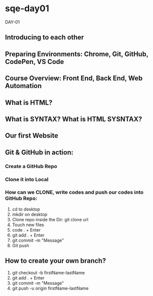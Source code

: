 # sqe-day01
DAY-01

## Introducing to each other
## Preparing Environments: Chrome, Git, GitHub, CodePen, VS Code
## Course Overview: Front End, Back End, Web Automation
## What is HTML?
## What is SYNTAX? What is HTML SYSNTAX?
## Our first Website
## Git & GitHub in action:
### Create a GitHub Repo
### Clone it into Local 
### How can we CLONE, write codes and push our codes into GitHub Repo:
1. cd to desktop
2. mkdir on desktop
3. Clone repo inside the Dir: git clone url
4. Touch new files
5. code . + Enter
6. git add . + Enter
7. git commit -m "Message"
8. Git push

## How to create your own branch?
1. git checkout -b firstName-lastName
2. git add . + Enter
3. git commit -m "Message"
4. git push -u origin firstName-lastName


